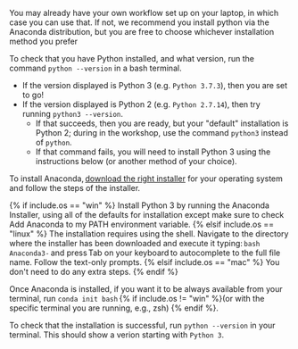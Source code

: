 You may already have your own workflow set up on your laptop, in which case you can use that.
If not, we recommend you install python via the Anaconda distribution,
but you are free to choose whichever installation method you prefer

To check that you have Python installed, and what version, run the command `python --version` in a bash terminal.
- If the version displayed is Python 3 (e.g. `Python 3.7.3`), then you are set to go!
- If the version displayed is Python 2 (e.g. `Python 2.7.14`), then try running `python3 --version`.
    - If that succeeds, then you are ready, but your "default" installation is Python 2; during in the workshop, use the command `python3` instead of `python`.
    - If that command fails, you will need to install Python 3 using the instructions below (or another method of your choice).

To install Anaconda, [download the right installer](https://www.anaconda.com/products/individual#Downloads)
for your operating system and follow the steps of the installer. 



{% if include.os == "win" %}
Install Python 3 by running the Anaconda Installer, using all of the defaults for installation except make sure to check Add Anaconda to my PATH environment variable.
{% elsif include.os == "linux" %}
The installation requires using the shell. Navigate to the directory where the installer has been downloaded and execute it typing: `bash Anaconda3-` and press Tab on your keyboard to autocomplete to the full file name. Follow the text-only prompts.
{% elsif include.os == "mac" %}
You don't need to do any extra steps.
{% endif %}

Once Anaconda is installed, if you want it to be always available from your terminal, run 
`conda init bash` {% if include.os != "win" %}(or with the specific terminal you are running, e.g., zsh) {% endif %}.

To check that the installation is successful, run `python --version` in your terminal.
This should show a verion starting with `Python 3`.
